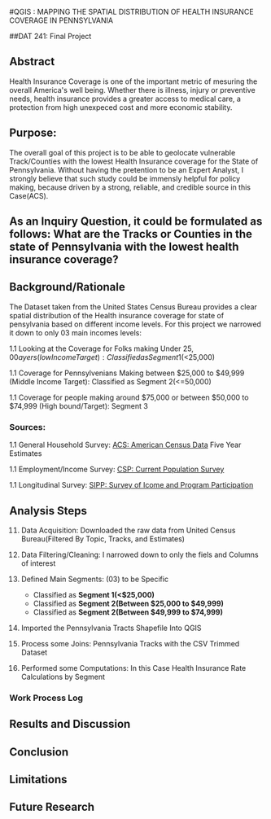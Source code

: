 #QGIS : MAPPING THE SPATIAL DISTRIBUTION OF HEALTH INSURANCE COVERAGE IN PENNSYLVANIA 

##DAT 241: Final Project


## Abstract
Health Insurance Coverage is one of the important metric of mesuring the overall America's well being. Whether there is illness, injury or preventive needs, health insurance provides a greater access to medical care, a protection from high unexpeced cost and more economic stability.

## Purpose: 
The overall goal of this project is to be able to geolocate vulnerable Track/Counties with the lowest Health Insurance coverage for the State of Pennsylvania. Without having the pretention to be an Expert Analyst, I strongly believe that such study could be immensly helpful for policy making, because driven by a strong, reliable, and credible source in this Case(ACS). 

## As an Inquiry Question, it could be formulated as follows: What are the Tracks or Counties in the state of Pennsylvania with the lowest health insurance coverage?


## Background/Rationale 
The Dataset taken from the United States Census Bureau provides a clear spatial distribution of the Health insurance coverage for state of pensylvania based on different income levels. For this project we narrowed it down to only 03 main incomes levels:

1.1 Looking at the Coverage for Folks making Under $25,00 a yers(low Income Target): Classified as Segment 1(<$25,000)

1.1 Coverage for Pennsylvenians Making between $25,000 to $49,999 (Middle Income Target): Classified as Segment 2(<=50,000)

1.1 Coverage for people making around $75,000 or between $50,000 to $74,999 (High bound/Target): Segment 3

### Sources:

1.1 General Household Survey:
[ACS: American Census Data](https://data.census.gov/cedsci/advanced?t=Health%20Insurance&g=0400000US42.140000&d=ACS%205-Year%20Estimates%20Detailed%20Tables) Five Year Estimates

1.1 Employment/Income Survey:
[CSP: Current Population Survey](https://www.census.gov/programs-surveys/cps/data.html)

1.1 Longitudinal Survey:
[SIPP: Survey of Icome and Program Participation]((https://www.census.gov/programs-surveys/sipp/data/datasets.html))

## Analysis Steps

11. Data Acquisition: Downloaded the raw data from United Census Bureau(Filtered By Topic, Tracks, and Estimates)

11. Data Filtering/Cleaning: I narrowed down to only the fiels and Columns of interest

11. Defined Main Segments: (03) to be Specific
    - Classified as **Segment 1(<$25,000)**
    - Classified as **Segment 2(Between $25,000 to $49,999)**
    - Classified as **Segment 2(Between $49,999 to $74,999)**

11. Imported the Pennsylvania Tracts Shapefile Into QGIS

11. Process some Joins: Pennsylvania Tracks with the CSV Trimmed Dataset 

11. Performed some Computations: In this Case Health Insurance Rate Calculations by Segment

### Work Process Log


## Results and Discussion

## Conclusion

## Limitations

## Future Research